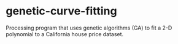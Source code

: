 # genetic-curve-fitting
Processing program that uses genetic algorithms (GA) to fit a 2-D polynomial to a California house price dataset. 

